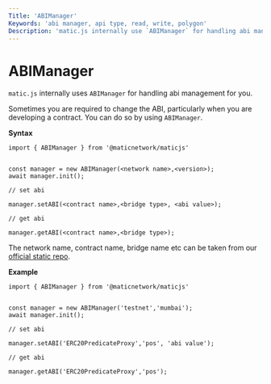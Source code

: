 ```yaml
---
Title: 'ABIManager'
Keywords: 'abi manager, api type, read, write, polygon'
Description: 'matic.js internally use `ABIManager` for handling abi management for you'
---
```


# ABIManager

`matic.js` internally uses `ABIManager` for handling abi management for you.

Sometimes you are required to change the ABI, particularly when you are developing a contract. You can do so by using `ABIManager`.

**Syntax**

```
import { ABIManager } from '@maticnetwork/maticjs'


const manager = new ABIManager(<network name>,<version>);
await manager.init();

// set abi

manager.setABI(<contract name>,<bridge type>, <abi value>);

// get abi

manager.getABI(<contract name>,<bridge type>);
```

The network name, contract name, bridge name etc can be taken from our [official static repo](https://github.com/maticnetwork/static/tree/master/network).

**Example**

```
import { ABIManager } from '@maticnetwork/maticjs'


const manager = new ABIManager('testnet','mumbai');
await manager.init();

// set abi

manager.setABI('ERC20PredicateProxy','pos', 'abi value');

// get abi

manager.getABI('ERC20PredicateProxy','pos');
```

